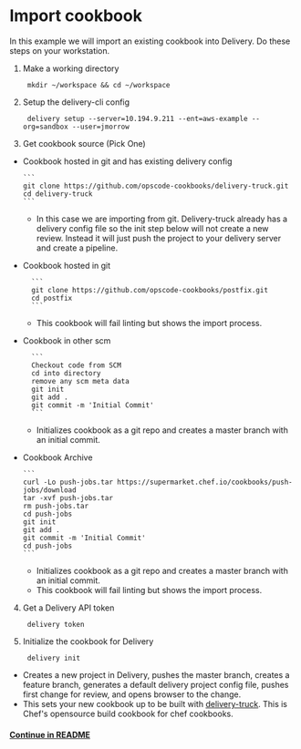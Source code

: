 # Import cookbook

In this example we will import an existing cookbook into Delivery. Do
these steps on your workstation.

1. Make a working directory

        mkdir ~/workspace && cd ~/workspace

2. Setup the delivery-cli config

        delivery setup --server=10.194.9.211 --ent=aws-example --org=sandbox --user=jmorrow

3. Get cookbook source (Pick One)
  * Cookbook hosted in git and has existing delivery config
  
        ```
        git clone https://github.com/opscode-cookbooks/delivery-truck.git
        cd delivery-truck
        ```
    * In this case we are importing from git. Delivery-truck already
      has a delivery config file so the init step below will not
      create a new review. Instead it will just push the project to
      your delivery server and create a pipeline.
    
  * Cookbook hosted in git
  
          ```
          git clone https://github.com/opscode-cookbooks/postfix.git
          cd postfix
          ```
    * This cookbook will fail linting but shows the import process.
    
  * Cookbook in other scm
  
          ```
          Checkout code from SCM
          cd into directory
          remove any scm meta data
          git init
          git add .
          git commit -m 'Initial Commit'
          ```
    * Initializes cookbook as a git repo and creates a master branch
      with an initial commit.
          
  * Cookbook Archive

        ```
        curl -Lo push-jobs.tar https://supermarket.chef.io/cookbooks/push-jobs/download
        tar -xvf push-jobs.tar
        rm push-jobs.tar
        cd push-jobs
        git init
        git add .
        git commit -m 'Initial Commit'
        cd push-jobs
        ```
    * Initializes cookbook as a git repo and creates a master branch
      with an initial commit.
    * This cookbook will fail linting but shows the import process.
    
4. Get a Delivery API token

        delivery token

5. Initialize the cookbook for Delivery

        delivery init
  * Creates a new project in Delivery, pushes the master branch,
    creates a feature branch, generates a default delivery project
    config file, pushes first change for review, and opens browser to
    the change.
  * This sets your new cookbook up to be built with
    [delivery-truck](https://github.com/opscode-cookbooks/delivery-truck). This
    is Chef's opensource build cookbook for chef cookbooks.

#### [Continue in README](README.md)
